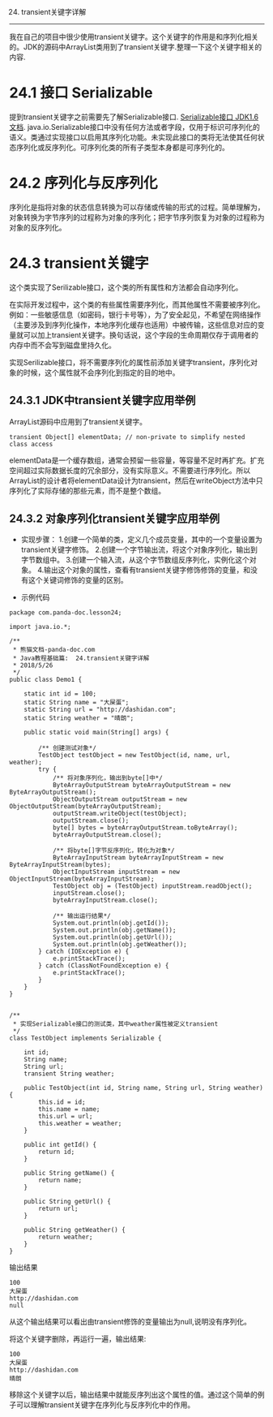 24. transient关键字详解
********************

我在自己的项目中很少使用transient关键字。这个关键字的作用是和序列化相关的。JDK的源码中ArrayList类用到了transient关键字.整理一下这个关键字相关的内容.

24.1 接口 Serializable
===

提到transient关键字之前需要先了解Serializable接口. [Serializable接口 JDK1.6文档](https://dashidan.com/apidoc/java/api6/index.html). java.io.Serializable接口中没有任何方法或者字段，仅用于标识可序列化的语义。类通过实现接口以启用其序列化功能。未实现此接口的类将无法使其任何状态序列化或反序列化。可序列化类的所有子类型本身都是可序列化的。

24.2 序列化与反序列化
===

序列化是指将对象的状态信息转换为可以存储或传输的形式的过程。简单理解为，对象转换为字节序列的过程称为对象的序列化；把字节序列恢复为对象的过程称为对象的反序列化。

24.3 transient关键字
===


这个类实现了Serilizable接口，这个类的所有属性和方法都会自动序列化。

在实际开发过程中，这个类的有些属性需要序列化，而其他属性不需要被序列化。 例如：一些敏感信息（如密码，银行卡号等），为了安全起见，不希望在网络操作（主要涉及到序列化操作，本地序列化缓存也适用）中被传输，这些信息对应的变量就可以加上transient关键字。换句话说，这个字段的生命周期仅存于调用者的内存中而不会写到磁盘里持久化。

实现Serilizable接口，将不需要序列化的属性前添加关键字transient，序列化对象的时候，这个属性就不会序列化到指定的目的地中。

24.3.1 JDK中transient关键字应用举例
---

ArrayList源码中应用到了transient关键字。

```
transient Object[] elementData; // non-private to simplify nested class access
```

elementData是一个缓存数组，通常会预留一些容量，等容量不足时再扩充。扩充空间超过实际数据长度的冗余部分，没有实际意义。不需要进行序列化。所以ArrayList的设计者将elementData设计为transient，然后在writeObject方法中只序列化了实际存储的那些元素，而不是整个数组。

24.3.2 对象序列化transient关键字应用举例
---

- 实现步骤：
1.创建一个简单的类，定义几个成员变量，其中的一个变量设置为transient关键字修饰。
2.创建一个字节输出流，将这个对象序列化，输出到字节数组中。
3.创建一个输入流，从这个字节数组反序列化，实例化这个对象。
4.输出这个对象的属性，查看有transient关键字修饰修饰的变量，和没有这个关键词修饰的变量的区别。


- 示例代码

```
package com.panda-doc.lesson24;

import java.io.*;

/**
 * 熊猫文档-panda-doc.com
 * Java教程基础篇:  24.transient关键字详解
 * 2018/5/26
 */
public class Demo1 {

    static int id = 100;
    static String name = "大屎蛋";
    static String url = "http://dashidan.com";
    static String weather = "晴朗";

    public static void main(String[] args) {

        /** 创建测试对象*/
        TestObject testObject = new TestObject(id, name, url, weather);
        try {
            /** 将对象序列化，输出到byte[]中*/
            ByteArrayOutputStream byteArrayOutputStream = new ByteArrayOutputStream();
            ObjectOutputStream outputStream = new ObjectOutputStream(byteArrayOutputStream);
            outputStream.writeObject(testObject);
            outputStream.close();
            byte[] bytes = byteArrayOutputStream.toByteArray();
            byteArrayOutputStream.close();

            /** 将byte[]字节反序列化，转化为对象*/
            ByteArrayInputStream byteArrayInputStream = new ByteArrayInputStream(bytes);
            ObjectInputStream inputStream = new ObjectInputStream(byteArrayInputStream);
            TestObject obj = (TestObject) inputStream.readObject();
            inputStream.close();
            byteArrayInputStream.close();

            /** 输出运行结果*/
            System.out.println(obj.getId());
            System.out.println(obj.getName());
            System.out.println(obj.getUrl());
            System.out.println(obj.getWeather());
        } catch (IOException e) {
            e.printStackTrace();
        } catch (ClassNotFoundException e) {
            e.printStackTrace();
        }
    }
}


/**
 * 实现Serializable接口的测试类，其中weather属性被定义transient
 */
class TestObject implements Serializable {

    int id;
    String name;
    String url;
    transient String weather;

    public TestObject(int id, String name, String url, String weather) {
        this.id = id;
        this.name = name;
        this.url = url;
        this.weather = weather;
    }

    public int getId() {
        return id;
    }

    public String getName() {
        return name;
    }

    public String getUrl() {
        return url;
    }

    public String getWeather() {
        return weather;
    }
}

```

输出结果
```
100
大屎蛋
http://dashidan.com
null
```

从这个输出结果可以看出由transient修饰的变量输出为null,说明没有序列化。

将这个关键字删除，再运行一遍，输出结果:

```
100
大屎蛋
http://dashidan.com
晴朗
```

移除这个关键字以后，输出结果中就能反序列出这个属性的值。通过这个简单的例子可以理解transient关键字在序列化与反序列化中的作用。